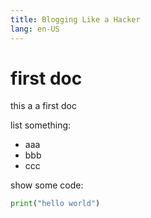 ```yaml
---
title: Blogging Like a Hacker
lang: en-US
---
```


# first doc


this a a first doc


list something:

- aaa
- bbb
- ccc


show some code:

```python
print("hello world")
```
